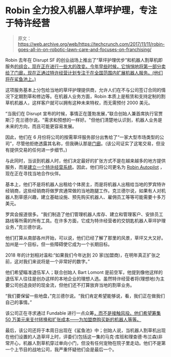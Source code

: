 # Robin 全力投入机器人草坪护理，专注于特许经营 

> 原文：<https://web.archive.org/web/https://techcrunch.com/2017/11/11/robin-goes-all-in-on-robotic-lawn-care-and-focuses-on-franchising/>

Robin 去年在 Disrupt SF 的创业战场上推出了“草坪护理优步”和机器人割草机即服务[的组合，现在正在进行一些大的改变。今年早些时候，它悄悄地将第一部分卖给了门廊，现在正通过特许经营计划专注于在全国范围内扩展机器人服务。(他们将在鲨鱼池上。)](https://web.archive.org/web/20221210031004/https://beta.techcrunch.com/2016/09/12/robin-is-automating-lawn-care-with-robots-and-putting-an-end-to-checks-under-the-doormat/)

这项服务基本上分包给当地的草坪护理提供商，允许人们在不与公司签订合同的情况下定期割草和修边等。在机器人业务方面，Robin 本质上是租赁和支持定制的割草机机器人，这样客户就可以拥有这种未来特权，而无需预付 2000 美元。

“当我们在 Disrupt 宣布的时候，事情正在蓬勃发展，”联合创始人兼首席执行官贾斯汀·克兰德尔说。"需求和预想的一样好。"但他们清楚地认识到，机器人业务是未来的方向，而且可能更容易发展。

因此，他们在 6 月份将公司的按需草坪服务部分出售给了“一家大型市场类型的公司”，尽管他拒绝透露其名称，但我确认那是[门廊](https://web.archive.org/web/20221210031004/https://beta.techcrunch.com/tag/porch/)。(该公司证实了这笔交易，但没有提供交易的任何进一步细节。)

与此同时，当谈到机器人时，他们决定最好的扩张方式不是在越来越多的地方提供服务，而是[建立一个特许经营系统](https://web.archive.org/web/20221210031004/http://www.robinautopilotfranchise.com/)。因此，他们将公司更名为 [Robin Autopilot](https://web.archive.org/web/20221210031004/https://www.robinautopilot.com/) ，现在正在寻找当地合作伙伴。

基本上，他们不是将机器人出租给个体房主，而是将机器人出租给当地的罗宾特许经销商，这些经销商将做罗宾通常做的当地跑腿工作。克兰德尔说，如果有人对机器人割草感兴趣，建立基础设施、预先购买机器人、雇佣员工等等可能需要十多万美元。

罗宾会报道很多。“我们制造了他们管理机器人库存、建立和管理客户、安排员工路线等所需的所有工具。在许多方面，它成为特许经营者的交钥匙机器人草坪护理业务，”克兰德尔说。

他们打算从南部各州开始，可以说，他们已经了解了那里的风景，草坪又大又好。加州是一个目标，但一些障碍使它成为一个长期目标。

2018 年的计划相对温和:“如果我们今年达到 20 家(加盟商)，在明年真正扩张之前，这对我们来说将是一个非常好的数字。”

他们希望瞄准退伍军人；联合创始人 Bart Lomont 是前空军，他提到像他这样的退伍军人往往是创办这样的本地企业的理想人选。虽然特许经营者将(理想地)为主要公司创造良好的现金流，但他们还不打算放弃当地的割草业务。

“我们要保留一些地盘，”克兰德尔说。“我们肯定希望能够说，看，我们正在做我们自己的事情。”

该公司正在寻求通过 Fundable 进行一点众筹[，而不是接触风投。他们希望筹集 50 万美元来支付转换和扩张成本——为加盟商购买新的机器人等等。](https://web.archive.org/web/20221210031004/https://www.fundable.com/robin-autopilot)

最后，该公司还将于本周日出现在《鲨鱼池》中；创始人说，当机器人割草机出现在他们设置的人造草坪上时，评委们(包括这一集的马克·库班和理查德·布兰森)非常开心，机器人割草机穿过单向小门，但没有任何宠物在院子里走动。他们不是第一个上节目的战地公司，我严重怀疑他们会是最后一个。